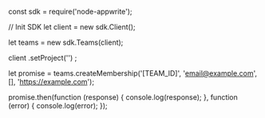 const sdk = require('node-appwrite');

// Init SDK
let client = new sdk.Client();

let teams = new sdk.Teams(client);

client
    .setProject('')
;

let promise = teams.createMembership('[TEAM_ID]', 'email@example.com', [], 'https://example.com');

promise.then(function (response) {
    console.log(response);
}, function (error) {
    console.log(error);
});
